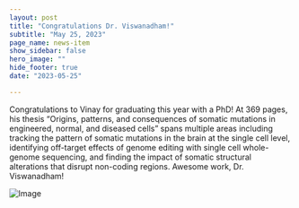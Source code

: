 ```yaml
---
layout: post
title: "Congratulations Dr. Viswanadham!"
subtitle: "May 25, 2023"
page_name: news-item
show_sidebar: false
hero_image: ""
hide_footer: true
date: "2023-05-25"

---
```


Congratulations to Vinay for graduating this year with a PhD!  At 369 pages, his thesis “Origins, patterns, and consequences of somatic mutations in engineered, normal, and diseased cells” spans multiple areas including tracking the pattern of somatic mutations in the brain at the single cell level, identifying off-target effects of genome editing with single cell whole-genome sequencing, and finding the impact of somatic structural alterations that disrupt non-coding regions. Awesome work, Dr. Viswanadham!

![Image](https://compbio.hms.harvard.edu/sites/projects.iq.harvard.edu/files/styles/os_files_xxlarge/public/parklab/files/20230525_171307.jpg?m=1686750553&itok=nNGFdiqy)

